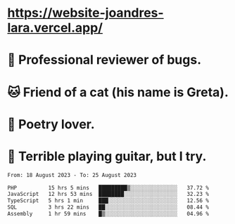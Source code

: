 # https://website-joandres-lara.vercel.app/
# 🐛 Professional reviewer of bugs.
# 🐱 Friend of a cat (his name is Greta).
# 📜 Poetry lover.
# 🎸 Terrible playing guitar, but I try.

<!--START_SECTION:waka-->

```txt
From: 18 August 2023 - To: 25 August 2023

PHP          15 hrs 5 mins   █████████▒░░░░░░░░░░░░░░░   37.72 %
JavaScript   12 hrs 53 mins  ████████░░░░░░░░░░░░░░░░░   32.23 %
TypeScript   5 hrs 1 min     ███░░░░░░░░░░░░░░░░░░░░░░   12.56 %
SQL          3 hrs 22 mins   ██░░░░░░░░░░░░░░░░░░░░░░░   08.44 %
Assembly     1 hr 59 mins    █▒░░░░░░░░░░░░░░░░░░░░░░░   04.96 %
```

<!--END_SECTION:waka-->
